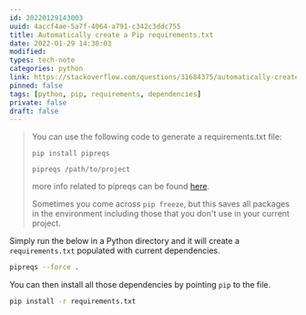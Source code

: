 ```yaml
---
id: 20220129143003
uuid: 4accf4ae-5a7f-4064-a791-c342c3ddc755
title: Automatically create a Pip requirements.txt
date: 2022-01-29 14:30:03
modified: 
types: tech-note
categories: python
link: https://stackoverflow.com/questions/31684375/automatically-create-requirements-txt
pinned: false
tags: [python, pip, requirements, dependencies]
private: false
draft: false
---
```


> You can use the following code to generate a requirements.txt file:
> 
>     pip install pipreqs
>     
>     pipreqs /path/to/project
>     
> 
> more info related to pipreqs can be found [here](https://github.com/bndr/pipreqs).
> 
> Sometimes you come across `pip freeze`, but this saves all packages in the environment including those that you don't use in your current project.

Simply run the below in a Python directory and it will create a `requirements.txt` populated with current dependencies.

```sh
pipreqs --force .
```

You can then install all those dependencies by pointing `pip` to the file.

```sh
pip install -r requirements.txt
```
